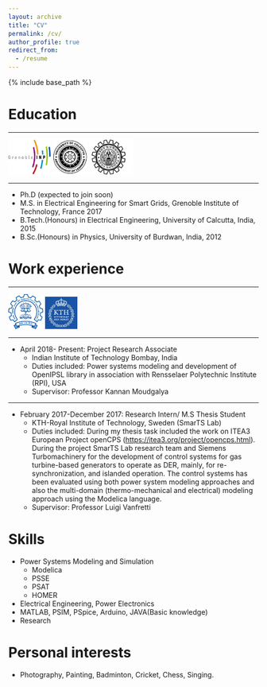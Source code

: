```yaml
---
layout: archive
title: "CV"
permalink: /cv/
author_profile: true
redirect_from:
  - /resume
---
```


{% include base_path %}

Education 
======

----
<img src="/images/inpgGINP.jpg" width="85" height="70">    <img src="/images/logoCU.png" width="70"  height="70">    <img src="/images/University-of-Burdwan-Logo.jpg" width="88"  height="70"> 

----
* Ph.D (expected to join soon)
* M.S. in Electrical Engineering for Smart Grids, Grenoble Institute of Technology, France 2017   
* B.Tech.(Honours) in Electrical Engineering, University of Calcutta, India, 2015  
* B.Sc.(Honours) in Physics, University of Burdwan, India, 2012 



Work experience
======

----
<img src="/images/IIT Bombay_Logo_JPG_0.jpg" width="70" height="70">    <img src="/images/kth.jpg" width="65"  height="65"> 

----

* April 2018- Present: Project Research Associate
  * Indian Institute of Technology Bombay, India
  * Duties included: Power systems modeling and development of OpenIPSL library in association with Rensselaer Polytechnic Institute (RPI), USA
  * Supervisor: Professor Kannan Moudgalya


----
* February 2017-December 2017: Research Intern/ M.S Thesis Student
  * KTH-Royal Institute of Technology, Sweden (SmarTS Lab)
  * Duties included: During my thesis task included the work on ITEA3 European Project openCPS (https://itea3.org/project/opencps.html). During the project SmarTS Lab research team and Siemens Turbomachinery for the development of control systems for gas turbine-based generators to operate as DER, mainly, for re-synchronization, and islanded operation. The control systems has been evaluated using both power system modeling approaches and also the multi-domain (thermo-mechanical and electrical) modeling approach using the Modelica language.
  * Supervisor: Professor Luigi Vanfretti
 
Skills
======
* Power Systems Modeling and Simulation
  * Modelica
  * PSSE
  * PSAT
  * HOMER
* Electrical Engineering, Power Electronics
* MATLAB, PSIM, PSpice, Arduino, JAVA(Basic knowledge)
* Research

Personal interests
======
* Photography, Painting, Badminton, Cricket, Chess, Singing.


